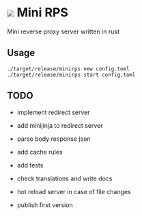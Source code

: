 # ![](assets/favicon.ico)  Mini RPS
Mini reverse proxy server written in rust

## Usage
```
./target/release/minirps new config.toml
./target/release/minirps start config.toml
```

## TODO
 - implement redirect server
 - add minijinja to redirect server
 - parse body response json

 - add cache rules
 - add tests
 - check translations and write docs
 - hot reload server in case of file changes
 - publish first version
